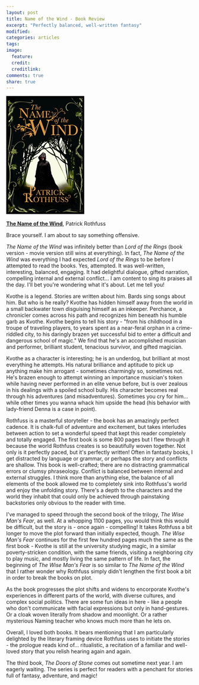 ```yaml
---
layout: post
title: Name of the Wind - Book Review
excerpt: "Perfectly balanced, well-written fantasy"
modified:
categories: articles
tags:
image:
  feature:
  credit:
  creditlink:
comments: true
share: true
---
```


<img style="float: center; border: 5px solid black; height: 200" src="/images/name-of-the-wind.jpg">

[**The Name of the Wind**](http://www.amazon.com/Name-Wind-Kingkiller-Chronicle/dp/0756404746/ref=sr_1_1?s=books&ie=UTF8&qid=1437298364&sr=1-1&keywords=name+of+the+wind&pebp=1437298365619&perid=10FJZ4KEYJAPT3MYGPQR), Patrick Rothfuss


Brace yourself. I am about to say something offensive.

*The Name of the Wind* was infinitely better than *Lord of the Rings* (book version - movie version still wins at everything). In fact, *The Name of the Wind* was everything I had expected *Lord of the Rings* to be before I attempted to read the books. Yes, attempted. It was well-written, interesting, balanced, engaging. It had delightful dialogue, gifted narration, compelling internal and external conflict... I am content to sing its praises all the day. I'll bet you're wondering what it's about. Let me tell you!

Kvothe is a legend. Stories are written about him. Bards sing songs about him. But who is he really? Kvothe has hidden himself away from the world in a small backwater town disguising himself as an inkeeper. Perchance, a chronicler comes across his path and recognizes him beneath his humble garb as Kvothe. Kvothe begins to tell his story - "from his childhood in a troupe of traveling players, to years spent as a near-feral orphan in a crime-riddled city, to his daringly brazen yet successful bid to enter a difficult and dangerous school of magic." We find that he's an accomplished musician and performer, brilliant student, tenacious survivor, and gifted magician.

Kvothe as a character is interesting; he is an underdog, but brilliant at most everything he attempts. His natural brilliance and aptitude to pick up anything make him arrogant - sometimes charmingly so, sometimes not. He's brazen enough to attempt winning an importance musician's token while having never performed in an elite venue before, but is over zealous in his dealings with a spoiled school bully. His character becomes real through his adventures (and misadventures). Sometimes you cry for him... while other times you wanna whack him upside the head (his behavior with lady-friend Denna is a case in point).

Rothfuss is a masterful storyteller - the book has an amazingly perfect cadence. It is chalk-full of adventure and excitement, but takes interludes between action to set a wonderful speed that kept this reader completely and totally engaged. The first book is some 800 pages but I flew through it because the world Rothfuss creates is so beautifully woven together. Not only is it perfectly paced, but it's perfectly written! Often in fantasty books, I get distracted by language or grammar, or perhaps the story and conflicts are shallow. This book is well-crafted; there are no distracting grammatical errors or clumsy phraseology. Conflict is balanced between internal and external struggles. I think more than anything else, the balance of all elements of the book allowed me to completely sink into Rothfuss's world and enjoy the unfolding story. There's a depth to the characters and the world they inhabit that could only be achieved through painstaking backstories only obvious to the reader with time.

I've managed to speed through the second book of the trilogy, *The Wise Man's Fear*, as well. At a whopping 1100 pages, you would think this would be difficult, but the story is - once again - compelling! It takes Rothfuss a bit longer to move the plot forward than initially expected, though. *The Wise Man's Fear* continues for the first few hundred pages much the same as the first book - Kvothe is still at the university studying magic, in a similar poverty-stricken condition, with the same friends, visiting a neighboring city to play music, and mostly living the same pattern of life. In fact, the beginning of *The Wise Man's Fear* is so similar to *The Name of the Wind* that I rather wonder why Rothfuss simply didn't lengthen the first book a bit in order to break the books on plot.

As the book progresses the plot shifts and widens to encorporate Kvothe's experiences in different parts of the world, with diverse cultures, and complex social politics. There are some fun ideas in here - like a people who don't communicate with facial expressions but only in hand-gestures. Or a cloak woven literally from shadow and moonlight. Or a rather mysterious Naming teacher who knows much more than he lets on.

Overall, I loved both books. It bears mentioning that I am particularly delighted by the literary framing device Rothfuss uses to initiate the stories - the prologue reads kind of... ritualistic, a recitation of a familiar and well-loved story that you relish hearing again and again.

The third book, *The Doors of Stone* comes out sometime next year. I am eagerly waiting. The series is perfect for readers with a penchant for stories full of fantasy, adventure, and magic!


